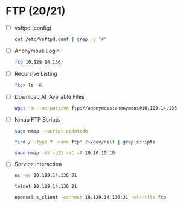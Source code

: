 # FTP (20/21)
- [ ] vsftpd (config)
  ```bash
  cat /etc/vsftpd.conf | grep -v "#"
  ```
- [ ] Anonymous Login
  ```bash
  ftp 10.129.14.136
  ```
- [ ] Recursive Listing
  ```bash
  ftp> ls -R
  ```
- [ ] Download All Available Files
  ```bash
  wget -m --no-passive ftp://anonymous:anonymous@10.129.14.136
  ```
- [ ] Nmap FTP Scripts
  ```bash
  sudo nmap --script-updatedb
  ```
  ```bash
  find / -type f -name ftp* 2>/dev/null | grep scripts
  ```
  ```bash
  sudo nmap -sV -p21 -sC -A 10.10.10.10
  ```
- [ ] Service Interaction
  ```bash
  nc -nv 10.129.14.136 21
  ```
  ```bash
  telnet 10.129.14.136 21
  ```
  ```bash
  openssl s_client -connect 10.129.14.136:21 -starttls ftp
  ```
